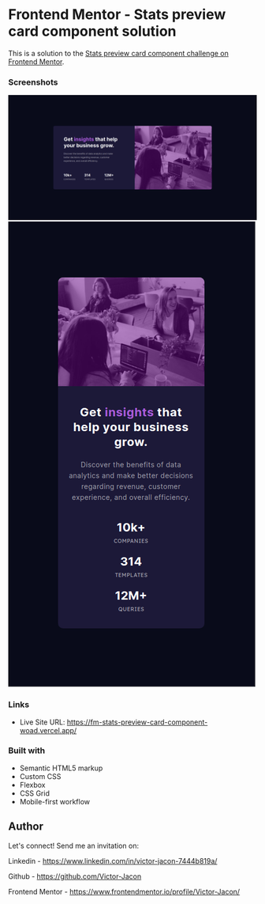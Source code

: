 # Frontend Mentor - Stats preview card component solution

This is a solution to the [Stats preview card component challenge on Frontend Mentor](https://www.frontendmentor.io/challenges/stats-preview-card-component-8JqbgoU62).

### Screenshots

![](/screenshot.png)
![](/screenshotmobile.png)

### Links

- Live Site URL: https://fm-stats-preview-card-component-woad.vercel.app/

### Built with

- Semantic HTML5 markup
- Custom CSS
- Flexbox
- CSS Grid
- Mobile-first workflow

## Author

Let's connect! Send me an invitation on:

Linkedin - https://www.linkedin.com/in/victor-jacon-7444b819a/

Github - https://github.com/Victor-Jacon

Frontend Mentor - https://www.frontendmentor.io/profile/Victor-Jacon/
